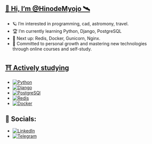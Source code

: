 ## **[🌌 Hi, I’m @HinodeMyojo 🛰️](https://github.com/HinodeMyojo)**

- 🪐 I’m interested in programming, cad, astromony, travel.
- 🏆 I’m currently learning Python, Django, PostgreSQL
- 🚀 Next up: Redis, Docker, Gunicorn, Nginx.
- 🌱 Committed to personal growth and mastering new technologies through online courses and self-study.

## **[⛩️ Actively studying](https://github.com/HinodeMyojo)**
<!-- -  🐍Python
-  🕺Django
-  🐘PostgreSQL
- 🚀 Passionate about contributing to open-source projects and engaging in collaborative development.
- 👨‍💻 Actively involved in coding communities and tech meetups to stay updated with the latest industry trends.-->

-  [![Python](https://img.shields.io/badge/Python-3673a5?logo=Python&logoColor=ffd342&style=for-the-badge)](https://www.python.org/)
-  [![Django](https://img.shields.io/badge/Django-113527?logo=Django&logoColor=white&style=for-the-badge)](https://www.djangoproject.com/)
-  [![PostgreSQl](https://img.shields.io/badge/PostgreSQL-blue?logo=PostgreSQL&logoColor=003856&style=for-the-badge)](https://www.postgresql.org/)
-  [![Redis](https://img.shields.io/badge/Redis-white?logo=Redis&logoColor=fc0000&style=for-the-badge)](https://redis.io/)
-  [![Docker](https://img.shields.io/badge/Docker-white?logo=Docker&logoColor=16afe4&style=for-the-badge)](https://www.docker.com/)

<!--## **[🚀 Technologies & Interests](https://github.com/HinodeMyojo)**-->

<!-- Тут будут проекты
Папка должна скрываться и раскрываться -->
<!-- ## 📁 Projects ## -->

<!-- Тут же будут мои ачивки :)
## 🏆 Achievements ## -->

## **🔭 Socials:** ##

-  [![LinkedIn](https://img.shields.io/badge/LinkedIn-blue?logo=linkedin&logoColor=white&style=for-the-badge)](https://www.linkedin.com/in/egor-semenov-679467273/)
-  [![Telegram](https://img.shields.io/badge/Telegram-grey?logo=telegram&logoColor=white&style=for-the-badge)](https://t.me/HinodeMyojo)

<!-- ## 🪐 Tech Stack: ##
[![Python](https://img.shields.io/badge/Python-3673a5?logo=Python&logoColor=ffd342&style=for-the-badge)](https://www.python.org/)
[![Django](https://img.shields.io/badge/Django-113527?logo=Django&logoColor=white&style=for-the-badge)](https://www.djangoproject.com/)
[![Sqlite](https://img.shields.io/badge/Sqlite-white?logo=Sqlite&logoColor=003856&style=for-the-badge)](https://www.sqlite.org/index.html) -->
